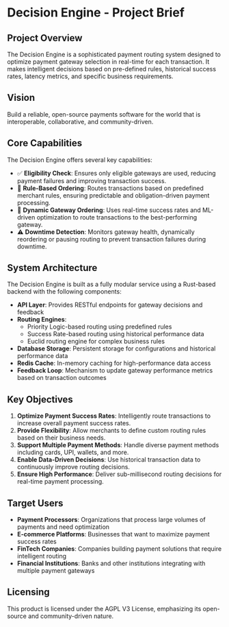 # Decision Engine - Project Brief

## Project Overview

The Decision Engine is a sophisticated payment routing system designed to optimize payment gateway selection in real-time for each transaction. It makes intelligent decisions based on pre-defined rules, historical success rates, latency metrics, and specific business requirements.

## Vision

Build a reliable, open-source payments software for the world that is interoperable, collaborative, and community-driven.

## Core Capabilities

The Decision Engine offers several key capabilities:

- ✅ **Eligibility Check**: Ensures only eligible gateways are used, reducing payment failures and improving transaction success.
- 📌 **Rule-Based Ordering**: Routes transactions based on predefined merchant rules, ensuring predictable and obligation-driven payment processing.
- 🔄 **Dynamic Gateway Ordering**: Uses real-time success rates and ML-driven optimization to route transactions to the best-performing gateway.
- ⚠️ **Downtime Detection**: Monitors gateway health, dynamically reordering or pausing routing to prevent transaction failures during downtime.

## System Architecture

The Decision Engine is built as a fully modular service using a Rust-based backend with the following components:

- **API Layer**: Provides RESTful endpoints for gateway decisions and feedback
- **Routing Engines**: 
  - Priority Logic-based routing using predefined rules
  - Success Rate-based routing using historical performance data
  - Euclid routing engine for complex business rules
- **Database Storage**: Persistent storage for configurations and historical performance data
- **Redis Cache**: In-memory caching for high-performance data access
- **Feedback Loop**: Mechanism to update gateway performance metrics based on transaction outcomes

## Key Objectives

1. **Optimize Payment Success Rates**: Intelligently route transactions to increase overall payment success rates.
2. **Provide Flexibility**: Allow merchants to define custom routing rules based on their business needs.
3. **Support Multiple Payment Methods**: Handle diverse payment methods including cards, UPI, wallets, and more.
4. **Enable Data-Driven Decisions**: Use historical transaction data to continuously improve routing decisions.
5. **Ensure High Performance**: Deliver sub-millisecond routing decisions for real-time payment processing.

## Target Users

- **Payment Processors**: Organizations that process large volumes of payments and need optimization
- **E-commerce Platforms**: Businesses that want to maximize payment success rates
- **FinTech Companies**: Companies building payment solutions that require intelligent routing
- **Financial Institutions**: Banks and other institutions integrating with multiple payment gateways

## Licensing

This product is licensed under the AGPL V3 License, emphasizing its open-source and community-driven nature.
